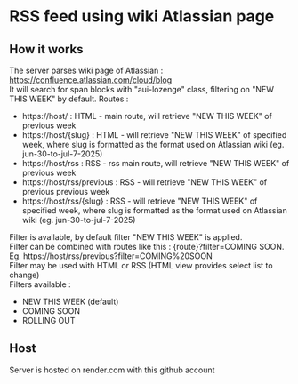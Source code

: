# RSS feed using wiki Atlassian page

## How it works

The server parses wiki page of Atlassian : https://confluence.atlassian.com/cloud/blog  
It will search for span blocks with "aui-lozenge" class, filtering on "NEW THIS WEEK" by default.
Routes :

- https://host/ : HTML - main route, will retrieve "NEW THIS WEEK" of previous week
- https://host/{slug} : HTML - will retrieve "NEW THIS WEEK" of specified week, where slug is formatted as the format used on Atlassian wiki (eg. jun-30-to-jul-7-2025)
- https://host/rss : RSS - rss main route, will retrieve "NEW THIS WEEK" of previous week
- https://host/rss/previous : RSS - will retrieve "NEW THIS WEEK" of previous previous week
- https://host/rss/{slug} : RSS - will retrieve "NEW THIS WEEK" of specified week, where slug is formatted as the format used on Atlassian wiki (eg. jun-30-to-jul-7-2025)

Filter is available, by default filter "NEW THIS WEEK" is applied.  
Filter can be combined with routes like this : {route}?filter=COMING SOON. Eg. https://host/rss/previous?filter=COMING%20SOON  
Filter may be used with HTML or RSS (HTML view provides select list to change)  
Filters available :

- NEW THIS WEEK (default)
- COMING SOON
- ROLLING OUT

## Host

Server is hosted on render.com with this github account
